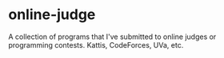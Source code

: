 # online-judge
A collection of programs that I've submitted to online judges or programming contests. Kattis, CodeForces, UVa, etc.

